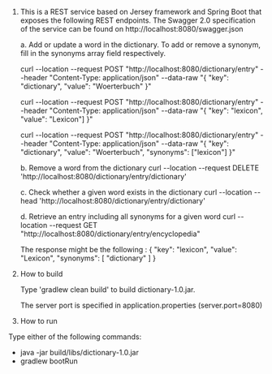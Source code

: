 1. This is a REST service based on Jersey framework and Spring Boot that exposes the following REST endpoints.
    The Swagger 2.0 specification of the service can be found on  http://localhost:8080/swagger.json

    a. Add or update a word in the dictionary. 
       To add or remove a synonym, fill in the synonyms array field respectively.
       
      curl --location --request POST "http://localhost:8080/dictionary/entry" --header "Content-Type: application/json" --data-raw "{ \"key\": \"dictionary\", \"value\": \"Woerterbuch\" }"
      
      curl --location --request POST "http://localhost:8080/dictionary/entry" --header "Content-Type: application/json" --data-raw "{ \"key\": \"lexicon\", \"value\": \"Lexicon\"] }"
      
      curl --location --request POST "http://localhost:8080/dictionary/entry" --header "Content-Type: application/json" --data-raw "{ \"key\": \"dictionary\", \"value\": \"Woerterbuch\", \"synonyms\": [\"lexicon\"] }"

    b. Remove a word from the dictionary
      curl --location --request DELETE 'http://localhost:8080/dictionary/entry/dictionary'

    c. Check whether a given word exists in the dictionary
      curl --location --head 'http://localhost:8080/dictionary/entry/dictionary'

    d. Retrieve an entry including all synonyms for a given word
      curl --location --request GET "http://localhost:8080/dictionary/entry/encyclopedia"

      The response might be the following :
  {
      "key": "lexicon",
      "value": "Lexicon",
      "synonyms": [
          "dictionary"
      ]
  }
             

2. How to build

    Type 'gradlew clean build' to build dictionary-1.0.jar.

    The server port is specified in application.properties (server.port=8080)

3. How to run

  Type either of the following commands:
 -  java -jar build/libs/dictionary-1.0.jar
 -  gradlew bootRun
